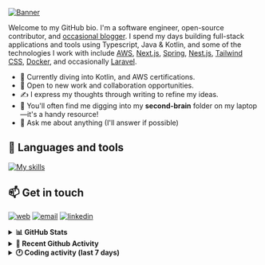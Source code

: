 [![Banner](https://raw.githubusercontent.com/wilfriedago/wilfriedago/main/assets/1.png)][website]

Welcome to my GitHub bio. I'm a software engineer, open-source contributor, and [occasional blogger][blog]. I spend my days building full-stack applications and tools using Typescript, Java & Kotlin, and some of the technologies I work with include [AWS](https://aws.amazon.com/fr/), [Next.js](https://nextjs.org/), [Spring](https://spring.io/), [Nest.js](https://nestjs.com/), [Tailwind CSS](https://github.com/tailwindlabs/tailwindcss), [Docker](https://www.docker.com/), and occasionally [Laravel](https://laravel.com/).

- 🔭 Currently diving into Kotlin, and AWS certifications.
- 👯 Open to new work and collaboration opportunities.
- ✍️ I express my thoughts through writing to refine my ideas.
- 🧠 You'll often find me digging into my **second-brain** folder on my laptop—it's a handy resource!
- 💬 Ask me about anything (I'll answer if possible)

## 🎨 Languages and tools

[![My skills](https://skillicons.dev/icons?i=typescript,js,nodejs,nest,java,kotlin,spring,python,fastapi,django,aws,docker,vscode,idea,tailwind&perline=15)](https://wilfriedago.dev/about#skills)

## 📫 Get in touch
[![web](https://img.shields.io/badge/WEBSITE-12100E?logo=google-earth&color=282A36)][website]
[![email](https://img.shields.io/badge/MAIL-12100E?logo=mailgun&color=282A36)][mail]
[![linkedin](https://img.shields.io/badge/LINKEDIN-12100E?logo=linkedin&color=282A36)][linkedin]


<details>
  <summary><b>📊 GitHub Stats</b></summary>
	<br/>
	<p align="left">
		<img width="49.5%" src="https://github-readme-stats.vercel.app/api?username=wilfriedago&show_icons=true&count_private=true&title_color=10b981&icon_color=10b981&theme=react&hide_border=true&rank_icon=github" />
		<img width="49.5%" src="https://streak-stats.demolab.com/?user=wilfriedago&hide_border=true&theme=react&ring=10b981&fire=fff&currStreakNum=fff&sideLabels=10b981&currStreakLabel=10b981&sideNums=fff" />
	</p>
</details>

<details>
  <summary><b>📅 Recent Github Activity</b></summary>
	<br>

<!--RECENT_ACTIVITY:last_update-->
Last Updated: Wednesday, September 18th, 2024, 4:17:22 AM
<!--RECENT_ACTIVITY:last_update_end-->

<!--RECENT_ACTIVITY:start-->
1. ⬆️ Pushed 79 commit(s) to [wilfriedago/bulletproof-react](https://github.com/wilfriedago/bulletproof-react)<br>
2. 🔱 Forked [wilfriedago/implementing-ddd-with-spring-talk](https://github.com/wilfriedago/implementing-ddd-with-spring-talk) from [maciejwalkowiak/implementing-ddd-with-spring-talk](https://github.com/maciejwalkowiak/implementing-ddd-with-spring-talk)<br>
3. 🔱 Forked [wilfriedago/docker-compose-nginx-proxy](https://github.com/wilfriedago/docker-compose-nginx-proxy) from [sebastian13/docker-compose-nginx-proxy](https://github.com/sebastian13/docker-compose-nginx-proxy)<br>
4. ⭐ Starred [sebastian13/docker-compose-nginx-proxy](https://github.com/sebastian13/docker-compose-nginx-proxy)<br>
5. ⬆️ Pushed 6 commit(s) to [wilfriedago/dotfiles](https://github.com/wilfriedago/dotfiles)<br>
<!--RECENT_ACTIVITY:end-->
</details>

<details>
  <summary><b>🕐 Coding activity (last 7 days)</b></summary>
	<br>

<!--START_SECTION:waka-->

```python
Total Time: 32 hrs 36 mins

TypeScript                 6 hrs 29 mins   █████░░░░░░░░░░░░░░░░░░░░   19.68 %
Java                       3 hrs 36 mins   ██▓░░░░░░░░░░░░░░░░░░░░░░   10.94 %
JavaScript                 3 hrs 32 mins   ██▓░░░░░░░░░░░░░░░░░░░░░░   10.75 %
Markdown                   2 hrs 8 mins    █▓░░░░░░░░░░░░░░░░░░░░░░░   06.48 %
Nginx configuration file   1 hr 56 mins    █▒░░░░░░░░░░░░░░░░░░░░░░░   05.89 %
SCSS                       1 hr 41 mins    █▒░░░░░░░░░░░░░░░░░░░░░░░   05.13 %
JSON                       1 hr 33 mins    █▒░░░░░░░░░░░░░░░░░░░░░░░   04.72 %
Groovy                     1 hr 11 mins    █░░░░░░░░░░░░░░░░░░░░░░░░   03.59 %
Text                       44 mins         ▓░░░░░░░░░░░░░░░░░░░░░░░░   02.22 %
```

<!--END_SECTION:waka-->
</details>

[website]: https://wilfriedago.dev
[linkedin]: https://linkedin.com/in/wilfriedago
[blog]: https://wilfriedago.dev/blog
[mail]: mailto:me@wilfriedago.dev
